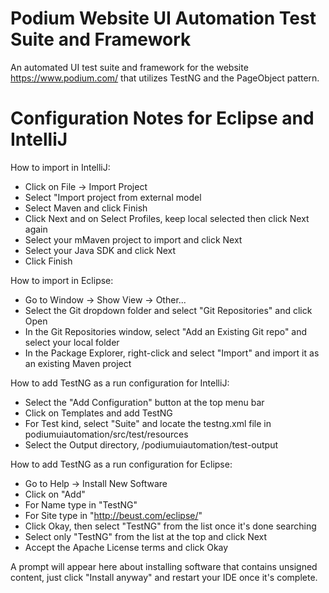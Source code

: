 # Podium Website UI Automation Test Suite and Framework
An automated UI test suite and framework for the website https://www.podium.com/ that utilizes TestNG and the PageObject pattern.

# Configuration Notes for Eclipse and IntelliJ
How to import in IntelliJ:
  - Click on File -> Import Project
  - Select "Import project from external model
  - Select Maven and click Finish
  - Click Next and on Select Profiles, keep local selected then click Next again
  - Select your mMaven project to import and click Next
  - Select your Java SDK and click Next
  - Click Finish

How to import in Eclipse:
  - Go to Window -> Show View -> Other...
  - Select the Git dropdown folder and select "Git Repositories" and click Open
  - In the Git Repositories window, select "Add an Existing Git repo" and select your local folder
  - In the Package Explorer, right-click and select "Import" and import it as an existing Maven project
  
How to add TestNG as a run configuration for IntelliJ:
  - Select the "Add Configuration" button at the top menu bar
  - Click on Templates and add TestNG
  - For Test kind, select "Suite" and locate the testng.xml file in podiumuiautomation/src/test/resources
  - Select the Output directory, /podiumuiautomation/test-output
  
How to add TestNG as a run configuration for Eclipse:
  - Go to Help -> Install New Software
  - Click on "Add"
  - For Name type in "TestNG"
  - For Site type in "http://beust.com/eclipse/"
  - Click Okay, then select "TestNG" from the list once it's done searching
  - Select only "TestNG" from the list at the top and click Next
  - Accept the Apache License terms and click Okay

A prompt will appear here about installing software that contains unsigned content, just click "Install anyway" and restart your IDE once it's complete.
